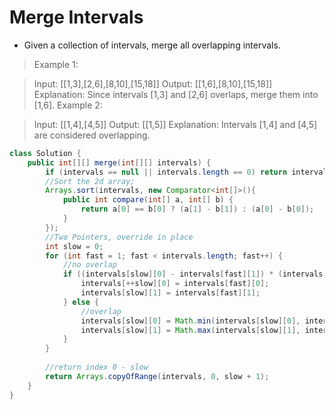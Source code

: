 # Merge Intervals
- Given a collection of intervals, merge all overlapping intervals.

> Example 1:

> Input: [[1,3],[2,6],[8,10],[15,18]]
> Output: [[1,6],[8,10],[15,18]]
> Explanation: Since intervals [1,3] and [2,6] overlaps, merge them into [1,6].
> Example 2:

> Input: [[1,4],[4,5]]
> Output: [[1,5]]
> Explanation: Intervals [1,4] and [4,5] are considered overlapping.
```java
class Solution {
    public int[][] merge(int[][] intervals) {
        if (intervals == null || intervals.length == 0) return intervals;
        //Sort the 2d array;
        Arrays.sort(intervals, new Comparator<int[]>(){
            public int compare(int[] a, int[] b) {
                return a[0] == b[0] ? (a[1] - b[1]) : (a[0] - b[0]);
            }
        }); 
        //Two Pointers, override in place
        int slow = 0;
        for (int fast = 1; fast < intervals.length; fast++) {
            //no overlap
            if ((intervals[slow][0] - intervals[fast][1]) * (intervals[slow][1] - intervals[fast][0]) > 0) {
                intervals[++slow][0] = intervals[fast][0];
                intervals[slow][1] = intervals[fast][1];
            } else {
                //overlap
                intervals[slow][0] = Math.min(intervals[slow][0], intervals[fast][1]);
                intervals[slow][1] = Math.max(intervals[slow][1], intervals[fast][1]);
            }
        }
        
        //return index 0 - slow
        return Arrays.copyOfRange(intervals, 0, slow + 1);
    }
}
```

